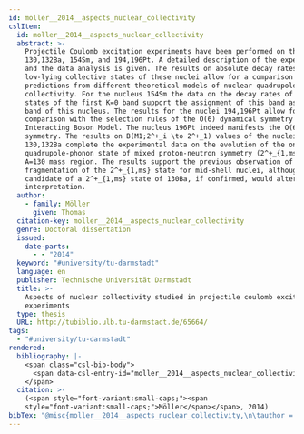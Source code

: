 ```yaml
---
id: moller__2014__aspects_nuclear_collectivity
cslItem:
  id: moller__2014__aspects_nuclear_collectivity
  abstract: >-
    Projectile Coulomb excitation experiments have been performed on the nuclei
    130,132Ba, 154Sm, and 194,196Pt. A detailed description of the experiments
    and the data analysis is given. The results on absolute decay rates of the
    low-lying collective states of these nuclei allow for a comparison with
    predictions from different theoretical models of nuclear quadrupole
    collectivity. For the nucleus 154Sm the data on the decay rates of the
    states of the first K=0 band support the assignment of this band as the beta
    band of this nucleus. The results for the nuclei 194,196Pt allow for a
    comparison with the selection rules of the O(6) dynamical symmetry of the
    Interacting Boson Model. The nucleus 196Pt indeed manifests the O(6)
    symmetry. The results on B(M1;2^+_i \to 2^+_1) values of the nuclei
    130,132Ba complete the experimental data on the evolution of the one
    quadrupole-phonon state of mixed proton-neutron symmetry (2^+_{1,ms}) in the
    A=130 mass region. The results support the previous observation of increased
    fragmentation of the 2^+_{1,ms} state for mid-shell nuclei, although one
    candidate of a 2^+_{1,ms} state of 130Ba, if confirmed, would alter this
    interpretation.
  author:
    - family: Möller
      given: Thomas
  citation-key: moller__2014__aspects_nuclear_collectivity
  genre: Doctoral dissertation
  issued:
    date-parts:
      - - "2014"
  keyword: "#university/tu-darmstadt"
  language: en
  publisher: Technische Universität Darmstadt
  title: >-
    Aspects of nuclear collectivity studied in projectile coulomb excitation
    experiments
  type: thesis
  URL: http://tubiblio.ulb.tu-darmstadt.de/65664/
tags:
  - "#university/tu-darmstadt"
rendered:
  bibliography: |-
    <span class="csl-bib-body">
      <span data-csl-entry-id="moller__2014__aspects_nuclear_collectivity" class="csl-entry"><span class='author-bib'>Möller</span>. <span class='date-bib'>(2014)</span>. <span class='title'><i><b><span style="font-style:normal;">Aspects of nuclear collectivity studied in projectile coulomb excitation experiments</span></b></i></span> [Doctoral dissertation, Technische Universität Darmstadt]. <span class='URL'><a href='http://tubiblio.ulb.tu-darmstadt.de/65664/'>LINK</a></span></span>
    </span>
  citation: >-
    (<span style="font-variant:small-caps;"><span
    style="font-variant:small-caps;">Möller</span></span>, 2014)
bibTex: "@misc{moller__2014__aspects_nuclear_collectivity,\n\tauthor = {M{\\\" o}ller, Thomas},\n\tyear = {2014},\n\tschool = {Technische Universit{\\\" a}t Darmstadt},\n\ttitle = {Aspects of nuclear collectivity studied in projectile coulomb excitation experiments},\n\ttype = {Doctoral dissertation},\n\turl = {http://tubiblio.ulb.tu-darmstadt.de/65664/},\n}\n\n"
---
```

